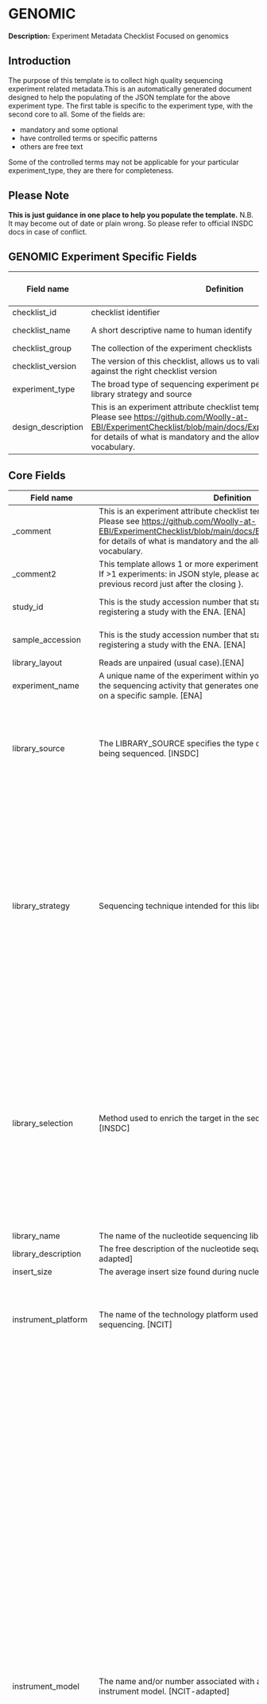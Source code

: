 # GENOMIC

**Description:** Experiment Metadata Checklist Focused on genomics

## Introduction

The purpose of this template is to collect high quality sequencing experiment related metadata.This is an automatically generated document designed to help the populating of the JSON template for the above experiment type.
The first table is specific to the experiment type, with the second core to all. Some of the fields are:

* mandatory and some optional
* have controlled terms or specific patterns
* others are free text

Some of the controlled terms may not be applicable for your particular experiment_type, they are there for completeness.

## Please Note

**This is just guidance in one place to help you populate the template.** N.B. It may become out of date or plain wrong. So please refer to official INSDC docs in case of conflict.

## GENOMIC Experiment Specific Fields

| Field name | Definition | Example | Type | Controlled Vocab Terms | Comment |
| --- | --- | --- | --- | --- | --- |
| checklist_id | checklist identifier | EXC000010 | string |  | Comment |
| checklist_name | A short descriptive name to human identify | GENOMIC specific | string |  | Comment |
| checklist_group | The collection of the experiment checklists | GENOMIC | string |  | Comment |
| checklist_version | The version of this checklist, allows us to validate the write records against the right checklist version | v1 | integer |  | Comment |
| experiment_type | The broad type of sequencing experiment performed. A mixture of library strategy and source | GENOMIC | string |  | Comment |
| design_description | This is an experiment attribute checklist template in JSON format. Please see <https://github.com/Woolly-at-EBI/ExperimentChecklist/blob/main/docs/ExperimentChecklistDoc.html> for details of what is mandatory and the allowable controlled vocabulary. |  | string |  | Comment |

## Core Fields

| Field name | Definition | Example | Controlled Vocab Terms | Comment |
| --- | --- | --- | --- | --- |
| _comment | This is an experiment attribute checklist template in JSON format. Please see <https://github.com/Woolly-at-EBI/ExperimentChecklist/blob/main/docs/ExperimentChecklistDoc.html> for details of what is mandatory and the allowable controlled vocabulary. |  |  | Comment |
| _comment2 | This template allows 1 or more experiments' metadata to be submitted. If >1 experiments: in JSON style, please add a comma at the end of the previous record just after the closing }. |  |  | Comment |
| study_id | This is the study accession number that starts with ERP granted after registering a study with the ENA. [ENA] | ERP1234567 | (^(E\|D\|S)RP[0-9]{6,})\|(^PRJ(E\|D\|N)[A-Z][0-9]+) | Comment |
| sample_accession | This is the study accession number that starts with ERP granted after registering a study with the ENA. [ENA] |  | (^SAM(E\|D\|N)[A-Z]?[0-9]+)\|(^(E\|D\|S)RS[0-9]{6,}) | Comment |
| library_layout | Reads are unpaired (usual case).[ENA] | SINGLE | SINGLE, PAIRED | Comment |
| experiment_name | A unique name of the experiment within your study. An experiment is the sequencing activity that generates one or more sequencing runs on a specific sample. [ENA] | my lovely TRANSCRIPTOMICS experiment |  | Comment |
| library_source | The LIBRARY_SOURCE specifies the type of source material that is being sequenced. [INSDC] | TRANSCRIPTOMIC | GENOMIC, GENOMIC SINGLE CELL, TRANSCRIPTOMIC, TRANSCRIPTOMIC SINGLE CELL, METAGENOMIC, METATRANSCRIPTOMIC, SYNTHETIC, VIRAL RNA, OTHER | Comment |
| library_strategy | Sequencing technique intended for this library.[INSDC] | RNA-Seq | WGS, WGA, WXS, RNA-Seq, ssRNA-seq, snRNA-seq, miRNA-Seq, ncRNA-Seq, FL-cDNA, EST, Hi-C, ATAC-seq, WCS, RAD-Seq, CLONE, POOLCLONE, AMPLICON, CLONEEND, FINISHING, ChIP-Seq, MNase-Seq, DNase-Hypersensitivity, Bisulfite-Seq, CTS, MRE-Seq, MeDIP-Seq, MBD-Seq, Tn-Seq, VALIDATION, FAIRE-seq, SELEX, RIP-Seq, ChIA-PET, Synthetic-Long-Read, Targeted-Capture, Tethered Chromatin Conformation Capture, NOMe-Seq, ChM-Seq, GBS, Ribo-Seq, OTHER | Comment |
| library_selection | Method used to enrich the target in the sequence library preparation. [INSDC] | unspecified | RANDOM, PCR, RANDOM PCR, RT-PCR, HMPR, MF, repeat fractionation, size fractionation, MSLL, cDNA, cDNA_randomPriming, cDNA_oligo_dT, PolyA, Oligo-dT, Inverse rRNA, Inverse rRNA selection, ChIP, ChIP-Seq, MNase, DNase, Hybrid Selection, Reduced Representation, Restriction Digest, 5-methylcytidine antibody, MBD2 protein methyl-CpG binding domain, CAGE, RACE, MDA, padlock probes capture method, other, unspecified | Comment |
| library_name | The name of the nucleotide sequencing library. [NCIT] |  |  | Comment |
| library_description | The free description of the nucleotide sequencing library. [NCIT adapted] |  |  | Comment |
| insert_size | The average insert size found during nucleic acid sequencing. [NCIT] | 0 |  | Comment |
| instrument_platform | The name of the technology platform used to perform nucleic acid sequencing. [NCIT] | ILLUMINA | ABI_SOLID, BGISEQ, CAPILLARY, COMPLETE_GENOMICS, DNBSEQ, ELEMENT, HELICOS, ILLUMINA, ION_TORRENT, LS454, OXFORD_NANOPORE, PACBIO_SMRT, ULTIMA | Comment |
| instrument_model | The name and/or number associated with a specific sequencing instrument model.  [NCIT-adapted] | unspecified | 454 GS, 454 GS 20, 454 GS FLX, 454 GS FLX Titanium, 454 GS FLX+, 454 GS Junior, AB 310 Genetic Analyzer, AB 3130 Genetic Analyzer, AB 3130xL Genetic Analyzer, AB 3500 Genetic Analyzer, AB 3500xL Genetic Analyzer, AB 3730 Genetic Analyzer, AB 3730xL Genetic Analyzer, AB 5500 Genetic Analyzer, AB 5500xl Genetic Analyzer, AB 5500xl-W Genetic Analysis System, AB SOLiD 3 Plus System, AB SOLiD 4 System, AB SOLiD 4hq System, AB SOLiD PI System, AB SOLiD System, AB SOLiD System 2.0, AB SOLiD System 3.0, BGISEQ-50, BGISEQ-500, Complete Genomics, DNBSEQ-G400, DNBSEQ-G400 FAST, DNBSEQ-G50, DNBSEQ-T7, Element AVITI, GridION, Helicos HeliScope, HiSeq X Five, HiSeq X Ten, Illumina Genome Analyzer, Illumina Genome Analyzer II, Illumina Genome Analyzer IIx, Illumina HiScanSQ, Illumina HiSeq 1000, Illumina HiSeq 1500, Illumina HiSeq 2000, Illumina HiSeq 2500, Illumina HiSeq 3000, Illumina HiSeq 4000, Illumina HiSeq X, Illumina MiSeq, Illumina MiniSeq, Illumina NovaSeq 6000, Illumina NovaSeq X, Illumina iSeq 100, Ion GeneStudio S5, Ion GeneStudio S5 Plus, Ion GeneStudio S5 Prime, Ion Torrent Genexus, Ion Torrent PGM, Ion Torrent Proton, Ion Torrent S5, Ion Torrent S5 XL, MGISEQ-2000RS, MinION, NextSeq 1000, NextSeq 2000, NextSeq 500, NextSeq 550, PacBio RS, PacBio RS II, PromethION, Sequel, Sequel II, Sequel IIe, UG 100, unspecified | Comment |
| sequencing_protocol | A rule which guides how an activity should be performed. This is for the sequencing related[NCIT] | A URL from protocol.io |  | Comment |
